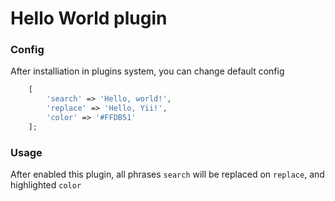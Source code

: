 # Hello World plugin

### Config

After installiation in plugins system, you can change default config

```php
    [
        'search' => 'Hello, world!',
        'replace' => 'Hello, Yii!',
        'color' => '#FFDB51'
    ];
```

### Usage

After enabled this plugin, all phrases `search` will be replaced on `replace`, and highlighted `color`